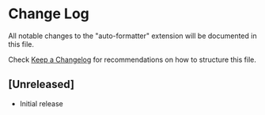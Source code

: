 # Change Log
All notable changes to the "auto-formatter" extension will be documented in this file.

Check [Keep a Changelog](http://keepachangelog.com/) for recommendations on how to structure this file.

## [Unreleased]
- Initial release